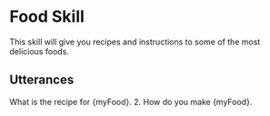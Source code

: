 # Food Skill 

This skill will give you recipes and instructions to some of the most delicious foods. 

## Utterances 

What is the recipe for {myFood}. 2. How do you make {myFood}. 
